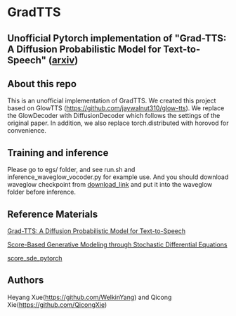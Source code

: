 # GradTTS
## Unofficial Pytorch implementation of "Grad-TTS: A Diffusion Probabilistic Model for Text-to-Speech" ([arxiv](https://arxiv.org/abs/2105.06337))

## About this repo
This is an unofficial implementation of GradTTS. We created this project based on GlowTTS (https://github.com/jaywalnut310/glow-tts). We replace the GlowDecoder with DiffusionDecoder which follows the settings of the original paper. In addition, we also replace torch.distributed with horovod for convenience.

## Training and inference
Please go to egs/ folder, and see run.sh and inference_waveglow_vocoder.py for example use. And you should download waveglow checkpoint from [download_link](https://drive.google.com/file/d/1rpK8CzAAirq9sWZhe9nlfvxMF1dRgFbF/view) and put it into the waveglow folder before inference.

## Reference Materials
[Grad-TTS: A Diffusion Probabilistic Model for Text-to-Speech](https://arxiv.org/abs/2105.06337)

[Score-Based Generative Modeling through Stochastic Differential Equations](https://openreview.net/forum?id=PxTIG12RRHS)

[score_sde_pytorch](https://github.com/yang-song/score_sde_pytorch)

## Authors
Heyang Xue(https://github.com/WelkinYang) and Qicong Xie(https://github.com/QicongXie)




